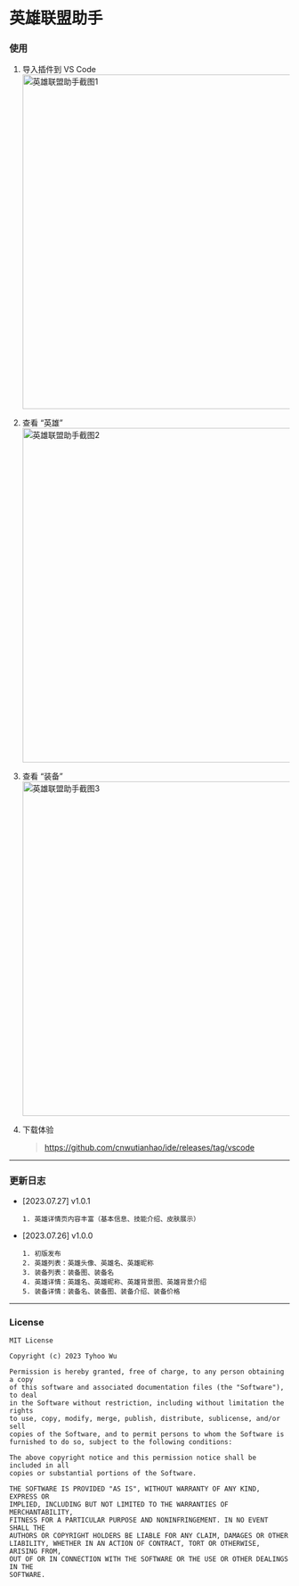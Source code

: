 # 英雄联盟助手

### 使用
1. 导入插件到 VS Code
   <br/><img src="https://github.com/cnwutianhao/ide/assets/13990136/4c8da4ff-a09b-41c5-9252-d08b471e935c" alt="英雄联盟助手截图1" width="600">

2. 查看 “英雄”
   <br/><img src="https://github.com/cnwutianhao/ide/assets/13990136/b5e2c14f-430c-4960-b621-62dee22af371" alt="英雄联盟助手截图2" width="600">

4. 查看 “装备”
   <br/><img src="https://github.com/cnwutianhao/ide/assets/13990136/5b43cb04-c5e3-4446-b6d9-abad7ad8c913" alt="英雄联盟助手截图3" width="600">

6. 下载体验
   > https://github.com/cnwutianhao/ide/releases/tag/vscode

---

### 更新日志

+ [2023.07.27] v1.0.1
  ```
  1. 英雄详情页内容丰富（基本信息、技能介绍、皮肤展示）
  ```

+ [2023.07.26] v1.0.0
  ```
  1. 初版发布
  2. 英雄列表：英雄头像、英雄名、英雄昵称
  3. 装备列表：装备图、装备名
  4. 英雄详情：英雄名、英雄昵称、英雄背景图、英雄背景介绍
  5. 装备详情：装备名、装备图、装备介绍、装备价格
  ```

---

### License

```
MIT License

Copyright (c) 2023 Tyhoo Wu

Permission is hereby granted, free of charge, to any person obtaining a copy
of this software and associated documentation files (the "Software"), to deal
in the Software without restriction, including without limitation the rights
to use, copy, modify, merge, publish, distribute, sublicense, and/or sell
copies of the Software, and to permit persons to whom the Software is
furnished to do so, subject to the following conditions:

The above copyright notice and this permission notice shall be included in all
copies or substantial portions of the Software.

THE SOFTWARE IS PROVIDED "AS IS", WITHOUT WARRANTY OF ANY KIND, EXPRESS OR
IMPLIED, INCLUDING BUT NOT LIMITED TO THE WARRANTIES OF MERCHANTABILITY,
FITNESS FOR A PARTICULAR PURPOSE AND NONINFRINGEMENT. IN NO EVENT SHALL THE
AUTHORS OR COPYRIGHT HOLDERS BE LIABLE FOR ANY CLAIM, DAMAGES OR OTHER
LIABILITY, WHETHER IN AN ACTION OF CONTRACT, TORT OR OTHERWISE, ARISING FROM,
OUT OF OR IN CONNECTION WITH THE SOFTWARE OR THE USE OR OTHER DEALINGS IN THE
SOFTWARE.
```
